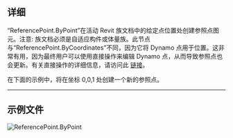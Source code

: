 ## 详细
“ReferencePoint.ByPoint”在活动 Revit 族文档中的给定点位置处创建参照点图元。注意: 族文档必须是自适应构件或体量族。此节点与“ReferencePoint.ByCoordinates”不同，因为它将 Dynamo 点用于位置。这非常有用，因为最终用户可以使用直接操作来编辑 Dynamo 点，从而导致参照点也会更新。有关直接操作的详细信息，请访问此 [链接](https://primer2.dynamobim.org/10_sample_workflow/10-1_getting-started-workflows/2-attractor-points#adjusting-with-direct-manipulation)。

在下面的示例中，将在坐标 0,0,1 处创建一个新的参照点。
___
## 示例文件

![ReferencePoint.ByPoint](./Revit.Elements.ReferencePoint.ByPoint_img.jpg)
